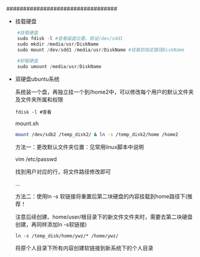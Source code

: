 #################################

- 挂载硬盘

```python
	#挂载硬盘
	sudo fdisk -l #查看磁盘位置，假设/dev/sdd1
	sudo mkdir /media/usr/DiskName 
	sudo mount /dev/sdd1 /media/usr/DiskName #挂载到指定路径DiskName
	
	#卸载硬盘
	sudo umount /media/usr/DiskName

```

- 双硬盘ubuntu系统

  系统装一个盘，再独立挂一个到/home2中，可以修改每个用户的默认文件夹及文件夹所属和权限

  `fdisk -l #查看`

  mount.sh
  
  ```bash
  mount /dev/sdb2 /temp_disk2/ & ln -s /temp_disk2/home /home2
  ```

  方法一：更改默认文件夹位置：见常用linux脚本中说明

  vim  /etc/passwd   
  
  找到用户对应的行，将文件路径修改即可
  
  ...
  
  
  
  方法二：使用ln -s 软链接将重置后第二块硬盘的内容挂载到home路径下(推荐！
  
  注意后续创建、home/user/根目录下的新文件文件夹时，需要去第二块硬盘创建，再同样添加ln -s软链接)
  
  ``` 
  ln -s /temp_disk/home/ywz/* /home/ywz/
  ```
  
  将原个人目录下所有内容创建软链接到新系统下的个人目录
  
  